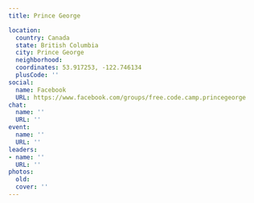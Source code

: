 ```yaml
---
title: Prince George

location:
  country: Canada
  state: British Columbia
  city: Prince George
  neighborhood: 
  coordinates: 53.917253, -122.746134
  plusCode: ''
social:
  name: Facebook
  URL: https://www.facebook.com/groups/free.code.camp.princegeorge
chat:
  name: ''
  URL: ''
event:
  name: ''
  URL: ''
leaders:
- name: ''
  URL: ''
photos:
  old: 
  cover: ''
---
```

